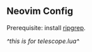 ## Neovim Config

Prerequisite: install [ripgrep](https://github.com/BurntSushi/ripgrep).

_^this is for telescope.lua^_

